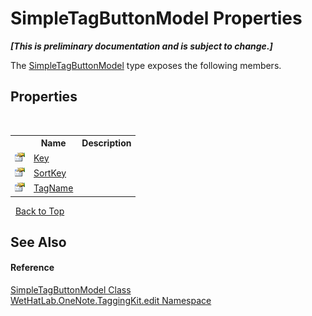 # SimpleTagButtonModel Properties
 _**\[This is preliminary documentation and is subject to change.\]**_

The <a href="270c4707-489f-5ccb-888d-fffc769b4d26.md">SimpleTagButtonModel</a> type exposes the following members.


## Properties
&nbsp;<table><tr><th></th><th>Name</th><th>Description</th></tr><tr><td>![Public property](media/pubproperty.gif "Public property")</td><td><a href="182403b8-40bd-c27d-3057-fbd5bea3af2d.md">Key</a></td><td /></tr><tr><td>![Public property](media/pubproperty.gif "Public property")</td><td><a href="a34ad375-dad9-4c23-f79a-d99b0b360afb.md">SortKey</a></td><td /></tr><tr><td>![Public property](media/pubproperty.gif "Public property")</td><td><a href="1208752c-a77e-9197-40e3-665fd85c492a.md">TagName</a></td><td /></tr></table>&nbsp;
<a href="#simpletagbuttonmodel-properties">Back to Top</a>

## See Also


#### Reference
<a href="270c4707-489f-5ccb-888d-fffc769b4d26.md">SimpleTagButtonModel Class</a><br /><a href="60ca3730-00cd-fce3-4009-523f3952fd9e.md">WetHatLab.OneNote.TaggingKit.edit Namespace</a><br />